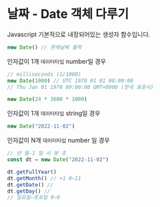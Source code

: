 # 날짜 - Date 객체 다루기

Javascript 기본적으로 내장되어있는
생성자 함수입니다.

```js
new Date() // 현재날짜 출력
```

인자값이 1개 `데이터타입` number일 경우

```js
// milliseconds (1/1000)
new Date(1000) // UTC 1970 01 01 00:00:00
// Thu Jan 01 1970 09:00:00 GMT+0900 (한국 표준시)
```

```js
new Date(24 * 3600 * 1000)
```

인자값이 1개 `데이터타입` string일 경우

```js
new Date("2022-11-02")
```

인자값이 N개 `데이터타입` number 일 경우

```js
// 년 월-1 일 시 분 초
const dt = new Date("2022-11-02")

dt.getFullYear()
dt.getMonth() // +1 0~11
dt.getDate() //
dt.getDay() //
// 일요일~토요일 0~6
```
